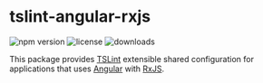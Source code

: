# tslint-angular-rxjs

![npm version](https://img.shields.io/npm/v/tslint-angular-rxjs?color=blue)
![license](https://img.shields.io/npm/l/tslint-angular-rxjs?color=orange)
![downloads](https://img.shields.io/npm/dt/tslint-angular-rxjs)

This package provides [TSLint](https://palantir.github.io/tslint/) extensible shared configuration for applications that uses [Angular](https://angular.io/) with [RxJS](https://rxjs-dev.firebaseapp.com/).
